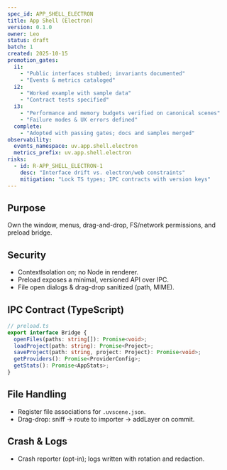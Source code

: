 ```yaml
---
spec_id: APP_SHELL_ELECTRON
title: App Shell (Electron)
version: 0.1.0
owner: Leo
status: draft
batch: 1
created: 2025-10-15
promotion_gates:
  i1:
    - "Public interfaces stubbed; invariants documented"
    - "Events & metrics cataloged"
  i2:
    - "Worked example with sample data"
    - "Contract tests specified"
  i3:
    - "Performance and memory budgets verified on canonical scenes"
    - "Failure modes & UX errors defined"
  complete:
    - "Adopted with passing gates; docs and samples merged"
observability:
  events_namespace: uv.app.shell.electron
  metrics_prefix: uv.app.shell.electron
risks:
  - id: R-APP_SHELL_ELECTRON-1
    desc: "Interface drift vs. electron/web constraints"
    mitigation: "Lock TS types; IPC contracts with version keys"
---
```


## Purpose
Own the window, menus, drag-and-drop, FS/network permissions, and preload bridge.

## Security
- ContextIsolation on; no Node in renderer.
- Preload exposes a minimal, versioned API over IPC.
- File open dialogs & drag-drop sanitized (path, MIME).

## IPC Contract (TypeScript)
```ts
// preload.ts
export interface Bridge {
  openFiles(paths: string[]): Promise<void>;
  loadProject(path: string): Promise<Project>;
  saveProject(path: string, project: Project): Promise<void>;
  getProviders(): Promise<ProviderConfig>;
  getStats(): Promise<AppStats>;
}
```

## File Handling
- Register file associations for `.uvscene.json`.
- Drag-drop: sniff → route to importer → addLayer on commit.

## Crash & Logs
- Crash reporter (opt-in); logs written with rotation and redaction.
